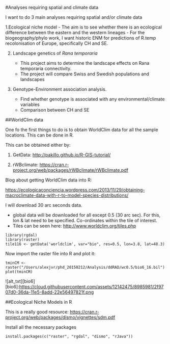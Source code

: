 #Analyses requiring spatial and climate data

I want to do 3 main analyses requiring spatial and/or climate data

1.Ecological niche model 
      - The aim is to see whether there is an ecological difference between the eastern and the western lineages
      - For the biogeography/phylo work, I want historic ENM for predictions of R.temp recolonisation of Europe, specifically CH and SE. 
      
2. Landscape genetics of *Rana temporaria*
      - This project aims to determine the landscape effects on Rana temporaria connectivity. 
      - The project will compare Swiss and Swedish populations and landscapes
      
3. Genotype-Environment association analysis.
      - Find whether genotype is associated with any environmental/climate variables
      - Comparison between CH and SE

##WorldClim data

One fo the first things to do is to obtain WorldClim data for all the sample locations. This can be done in R. 

This can be obtained either by: 

1. GetData: http://pakillo.github.io/R-GIS-tutorial/

2. rWBclimate: https://cran.r-project.org/web/packages/rWBclimate/rWBclimate.pdf


Blog about getting WorldClim data into R: 

https://ecologicaconciencia.wordpress.com/2013/11/29/obtaining-macroclimate-data-with-r-to-model-species-distributions/


I will download 30 arc seconds data.

- global data will be downloaded for all except 0.5 (30 arc sec). For this, lon & lat need to be specified. Co-ordinates within the tile of interest. 
- Tiles can be seen here: http://www.worldclim.org/tiles.php

```
library(rgdal)
library(raster)
tile116 <- getData('worldclim', var="bio", res=0.5, lon=3.8, lat=48.3)
```

Now import the raster file into R and plot it: 
```
tminCM <- raster("/Users/alexjvr/phd_20150212/Analysis/ddRAD/wc0.5/bio6_16.bil") 
plot(tminCM)
```

![alt_txt][bio6]
[bio6]:https://cloud.githubusercontent.com/assets/12142475/8985981/2f9707d0-36da-11e5-8add-22e56497821f.png




##Ecological Niche Models in R

This is a really good resource: https://cran.r-project.org/web/packages/dismo/vignettes/sdm.pdf


Install all the necessary packages

```
install.packages(c("raster", "rgdal", "dismo", "rJava"))
```



